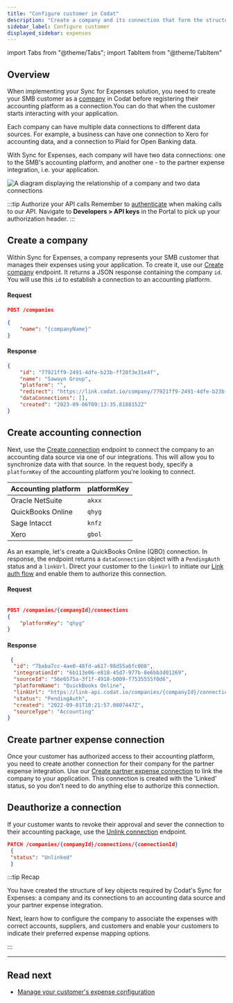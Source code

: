 ```yaml
---
title: "Configure customer in Codat"
description: "Create a company and its connection that form the structure required to execute the expense sync process"
sidebar_label: Configure customer
displayed_sidebar: expenses
---
```


import Tabs from "@theme/Tabs";
import TabItem from "@theme/TabItem"

## Overview

When implementing your Sync for Expenses solution, you need to create your SMB customer as a [company](../terms/company) in Codat before registering their accounting platform as a connection.You can do that when the customer starts interacting with your application.  

Each company can have multiple data connections to different data sources. For example, a business can have one connection to Xero for accounting data, and a connection to Plaid for Open Banking data.

With Sync for Expenses, each company will have two data connections: one to the SMB's accounting platform, and another one - to the partner expense integration, i.e. your application.

![A diagram displaying the relationship of a company and two data connections](/img/sync-for-expenses/sfe-connections.png) 

:::tip Authorize your API calls
Remember to [authenticate](/using-the-api/authentication) when making calls to our API. Navigate to **Developers > API keys** in the Portal to pick up your authorization header.
:::

## Create a company

Within Sync for Expenses, a company represents your SMB customer that manages their expenses using your application. To create it, use our [Create company](/sync-for-expenses-api#/operations/create-company) endpoint. It returns a JSON response containing the company `id`. You will use this `id` to establish a connection to an accounting platform. 

<Tabs>

<TabItem value="HTTP" label="HTTP">

#### Request

```json
POST /companies

{
    "name": "{companyName}"
}
```

#### Response

```json
{
    "id": "77921ff9-2491-4dfe-b23b-ff28f3e31e4f",
    "name": "Sawayn Group",
    "platform": "",
    "redirect": "https://link.codat.io/company/77921ff9-2491-4dfe-b23b-ff28f3e31e4f",
    "dataConnections": [],
    "created": "2023-09-06T09:13:35.8188152Z"
}
```

</TabItem >

</Tabs>

## Create accounting connection

Next, use the [Create connection](/sync-for-expenses-api#/operations/create-connection) endpoint to connect the company to an accounting data source via one of our integrations. This will allow you to synchronize data with that source. In the request body, specify a `platformKey` of the accounting platform you're looking to connect.

| Accounting platform | platformKey |
| ---  | ---  |
| Oracle NetSuite | `akxx` |
| QuickBooks Online | `qhyg` |
| Sage Intacct | `knfz` |
| Xero | `gbol` |

As an example, let's create a QuickBooks Online (QBO) connection. In response, the endpoint returns a `dataConnection` object with a `PendingAuth` status and a `linkUrl`. Direct your customer to the `linkUrl` to initiate our [Link auth flow](/auth-flow/overview) and enable them to authorize this connection.

<Tabs>

<TabItem value="HTTP" label="HTTP">

#### Request

```json

POST /companies/{companyId}/connections
{
    "platformKey": "qhyg"
}

```

#### Response

```json
 {
  "id": "7baba7cc-4ae0-48fd-a617-98d55a6fc008",
  "integrationId": "6b113e06-e818-45d7-977b-8e6bb3d01269",
  "sourceId": "56e6575a-3f1f-4918-b009-f7535555f0d6",
  "platformName": "QuickBooks Online",
  "linkUrl": "https://link-api.codat.io/companies/{companyId}/connections/{connectionId}/start?otp=742271",  
  "status": "PendingAuth",
  "created": "2022-09-01T10:21:57.0807447Z",
  "sourceType": "Accounting"
}
```
</TabItem >

</Tabs>

## Create partner expense connection

Once your customer has authorized access to their accounting platform, you need to create another connection for their company for the partner expense integration. Use our [Create partner expense connection](/sync-for-expenses-api#/operations/create-partner-expense-connection) to link the company to your application. This connection is created with the 'Linked' status, so you don't need to do anything else to authorize this connection.

## Deauthorize a connection

If your customer wants to revoke their approval and sever the connection to their accounting package, use the [Unlink connection](/sync-for-expenses-api#/operations/unlink-connection) endpoint.

```json
PATCH /companies/{companyId}/connections/{connectionId}
 {
 "status": "Unlinked"
 }
```

:::tip Recap

You have created the structure of key objects required by Codat's Sync for Expenses: a company and its connections to an accounting data source and your partner expense integration.

Next, learn how to configure the company to associate the expenses with correct accounts, suppliers, and customers and enable your customers to indicate their preferred expense mapping options. 

:::

---

## Read next

* [Manage your customer's expense configuration](/expenses/config-and-categorize)
